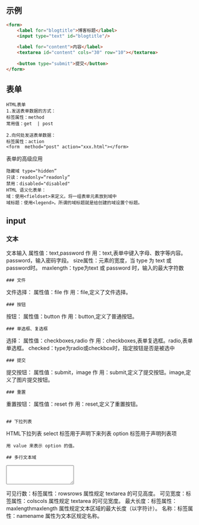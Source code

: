 ## 示例 
``` html
<form>
	<label for="blogtitle">博客标题</label>
	<input type="text" id="blogtitle"/>
	
	<label for="content">内容</label>
	<textarea id="content" cols="30" row="10"></textarea>
	
	<button type="submit">提交</button>
</form>
```
## 表单
``` 
HTML表单
1.发送表单数据的方式：
标签属性：method
常用值：get  | post

2.向何处发送表单数据：
标签属性：action
<form  method="post" action="xxx.html"></form>
```

表单的高级应用
```
隐藏域 type="hidden”
只读：readonly=“readonly”
禁用：disabled="disabled"
HTML 语义化表单：
域：使用<fieldset>来定义。将一组表单元素放到域中
域标题：使用<legend>。所谓的域标题就是给创建的域设置个标题。
```

## input
### 文本
文本输入
属性值：text,password
作    用：text,表单中键入字母、数字等内容。password，输入密码字段。
size属性：元素的宽度，当 type 为 text 或 password时。
maxlength：type为text 或 password 时，输入的最大字符数

```
### 文件
```
文件选择：
属性值：file
作    用：file,定义了文件选择。
```
### 按钮
```
按钮：
属性值：button
作    用：button,定义了普通按钮。
```
### 单选框、复选框
```
选择：
属性值：checkboxes,radio
作    用：checkboxes,表单复选框。radio,表单单选框。
checked：type为radio或checkbox时，指定按钮是否是被选中
```
### 提交
```
提交按钮：
属性值：submit，image
作    用：submit,定义了提交按钮。image,定义了图片提交按钮。
```
### 重置
```
重置按钮：
属性值：reset
作    用：reset,定义了重置按钮。
```

## 下拉列表
```
HTML下拉列表
select 标签用于声明下来列表
option 标签用于声明列表项
```
用 value 来表示 option 的值。

## 多行文本域
```
<textarea rows="3" cols="20" maxlength="50" name="demo"></textarea>
可见行数：标签属性：rowsrows 属性规定 textarea 的可见高度。
可见宽度：标签属性：colscols 属性规定 textarea 的可见宽度。
最大长度：标签属性：maxlengthmaxlength 属性规定文本区域的最大长度（以字符计）。
名称：标签属性：namename 属性为文本区规定名称。
```
